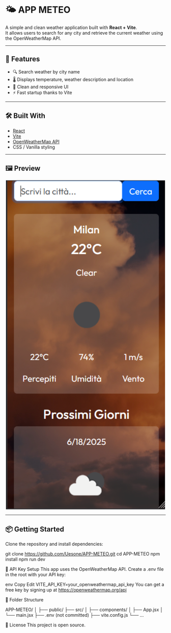 # 🌤️ APP METEO

A simple and clean weather application built with **React + Vite**.  
It allows users to search for any city and retrieve the current weather using the OpenWeatherMap API.

---

## 🚀 Features

- 🔍 Search weather by city name
- 🌡️ Displays temperature, weather description and location
- 🎨 Clean and responsive UI
- ⚡ Fast startup thanks to Vite

---

## 🛠️ Built With

- [React](https://reactjs.org/)
- [Vite](https://vitejs.dev/)
- [OpenWeatherMap API](https://openweathermap.org/api)
- CSS / Vanilla styling

---

## 🖼️ Preview

<p align="center">
  <img src="https://github.com/Uesone/APP-METEO/blob/main/appmeteo.png?raw=true" alt="App screenshot" width="500"/>
</p>

---

## 📦 Getting Started

Clone the repository and install dependencies:

git clone https://github.com/Uesone/APP-METEO.git
cd APP-METEO
npm install
npm run dev

🔑 API Key Setup
This app uses the OpenWeatherMap API.
Create a .env file in the root with your API key:

env
Copy
Edit
VITE_API_KEY=your_openweathermap_api_key
You can get a free key by signing up at https://openweathermap.org/api

📁 Folder Structure

APP-METEO/
│
├── public/
├── src/
│   ├── components/
│   ├── App.jsx
│   └── main.jsx
├── .env (not committed)
├── vite.config.js
└── ...

📄 License
This project is open source.
